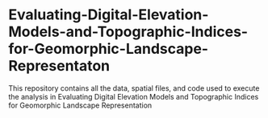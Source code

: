 # Evaluating-Digital-Elevation-Models-and-Topographic-Indices-for-Geomorphic-Landscape-Representaton
This repository contains all the data, spatial files, and code used to execute the analysis in Evaluating Digital Elevation Models and Topographic Indices for Geomorphic Landscape Representation

